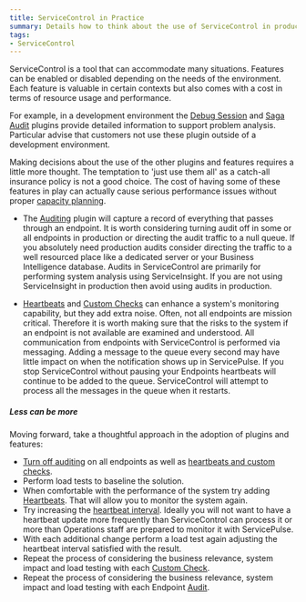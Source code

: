 ```yaml
---
title: ServiceControl in Practice
summary: Details how to think about the use of ServiceControl in production environments
tags:
- ServiceControl
---
```


ServiceControl is a tool that can accommodate many situations. Features can be enabled or disabled depending on the needs of the environment. Each feature is valuable in certain contexts but also comes with a cost in terms of resource usage and performance.

For example, in a development environment the [Debug Session](/servicecontrol/plugins/debug-session.md) and [Saga Audit](/servicecontrol/plugins/saga-audit.md) plugins provide detailed information to support problem analysis. Particular advise that customers not use these  plugin outside of a development environment.

Making decisions about the use of the other plugins and features requires a little more thought. The temptation to 'just use them all' as a catch-all insurance policy is not a good choice. The cost of having some of these features in play can actually cause serious performance issues without proper [capacity planning](/servicecontrol/capacity-and-planning.md).

- The [Auditing](/nservicebus/operations/auditing.md) plugin will capture a record of everything that passes through an endpoint. It is worth considering turning audit off in some or all endpoints in production or directing the audit traffic to a null queue. If you absolutely need production audits consider directing the traffic to a well resourced place like a dedicated server or your Business Intelligence database. Audits in ServiceControl are primarily for performing system analysis using ServiceInsight. If you are not using ServiceInsight in production then avoid using audits in production.

- [Heartbeats](/servicepulse/intro-endpoints-heartbeats.md) and [Custom Checks](/servicepulse/intro-endpoints-custom-checks.md) can enhance a system's monitoring capability, but they add extra noise. Often, not all endpoints are mission critical. Therefore it is worth making sure that the risks to the system if an endpoint is not available are examined and understood. All communication from endpoints with ServiceControl is performed via messaging. Adding a message to the queue every second may have little impact on when the notification shows up in ServicePulse. If you stop ServiceControl without pausing your Endpoints heartbeats will continue to be added to the queue. ServiceControl will attempt to process all the messages in the queue when it restarts.

##### Less can be more

Moving forward, take a thoughtful approach in the adoption of plugins and features:

- [Turn off auditing](/nservicebus/operations/auditing.md) on all endpoints as well as [heartbeats and custom checks](/servicepulse/how-to-configure-endpoints-for-monitoring.md).
- Perform load tests to baseline the solution.
- When comfortable with the performance of the system try adding [Heartbeats](/servicepulse/intro-endpoints-heartbeats.md). That will allow you to monitor the system again.
- Try increasing the [heartbeat interval](/servicecontrol/plugins/heartbeat.md). Ideally you will not want to have a heartbeat update more frequently than ServiceControl can process it or more than Operations staff are prepared to monitor it with ServicePulse.
- With each additional change perform a load test again adjusting the heartbeat interval satisfied with the result.
- Repeat the process of considering the business relevance, system impact and load testing with each [Custom Check](/servicecontrol/plugins/custom-checks.md).
- Repeat the process of considering the business relevance, system impact and load testing with each Endpoint [Audit](/nservicebus/operations/auditing.md).

